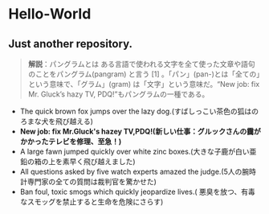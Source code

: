 # Hello-World
## Just another repository.


>**解説**：パングラムとは
ある言語で使われる文字を全て使った文章や語句のことをパングラム(pangram) と言う [1] 。「パン」(pan-)とは「全ての」という意味で、「グラム」(gram) は「文字」という意味だ。“New job: fix Mr. Gluck’s hazy TV, PDQ!”もパングラムの一種である。

- The quick brown fox jumps over the lazy dog.(すばしっこい茶色の狐はのろまな犬を飛び越える)
- **New job: fix Mr.Gluck's hazey TV,PDQ!(新しい仕事：グルックさんの靄がかかったテレビを修理、至急！)**
- A large fawn jumped quickly over white zinc boxes.(大きな子鹿が白い亜鉛の箱の上を素早く飛び越えました)
- All questions asked by five watch experts amazed the judge.(5人の腕時計専門家の全ての質問は裁判官を驚かせた)
- Ban foul, toxic smogs which quickly jeopardize lives.( 悪臭を放つ、有毒なスモッグを禁止すると生命を危険にさらす)
